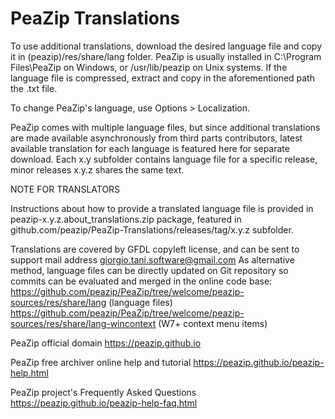 PeaZip Translations
======

To use additional translations, download the desired language file and copy it in (peazip)/res/share/lang folder.
PeaZip is usually installed in C:\Program Files\PeaZip on Windows, or /usr/lib/peazip on Unix systems.
If the language file is compressed, extract and copy in the aforementioned path the .txt file.

To change PeaZip's language, use Options > Localization.

PeaZip comes with multiple language files, but since additional translations are made available asynchronously from third parts contributors, latest available translation for each language is featured here for separate download.
Each x.y subfolder contains language file for a specific release, minor releases x.y.z shares the same text.

NOTE FOR TRANSLATORS

Instructions about how to provide a translated language file is provided in peazip-x.y.z.about_translations.zip package, featured in github.com/peazip/PeaZip-Translations/releases/tag/x.y.z subfolder.

Translations are covered by GFDL copyleft license, and can be sent to support mail address giorgio.tani.software@gmail.com
As alternative method, language files can be directly updated on Git repository so commits can be evaluated and merged in the online code base:
https://github.com/peazip/PeaZip/tree/welcome/peazip-sources/res/share/lang (language files)
https://github.com/peazip/PeaZip/tree/welcome/peazip-sources/res/share/lang-wincontext (W7+ context menu items)

PeaZip official domain https://peazip.github.io

PeaZip free archiver online help and tutorial https://peazip.github.io/peazip-help.html

PeaZip project's Frequently Asked Questions https://peazip.github.io/peazip-help-faq.html
